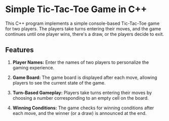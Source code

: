 # Simple Tic-Tac-Toe Game in C++

This C++ program implements a simple console-based Tic-Tac-Toe game for two players. The players take turns entering their moves, and the game continues until one player wins, there's a draw, or the players decide to exit.

## Features

1. **Player Names:** Enter the names of two players to personalize the gaming experience.

2. **Game Board:** The game board is displayed after each move, allowing players to see the current state of the game.

3. **Turn-Based Gameplay:** Players take turns entering their moves by choosing a number corresponding to an empty cell on the board.

4. **Winning Conditions:** The game checks for winning conditions after each move, and the winner (or a draw) is announced at the end.
